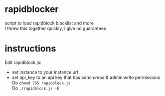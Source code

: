 # rapidblocker
script to load rapidblock blocklist and more  
I threw this together quickly, i give no guarantees
# instructions
Edit rapidblock.js:  
- set instance to your instance url  
- set api_key to an api key that has admin:read & admin:write permissions  
Do `chmod 755 rapidblock.js`  
Do `./rapidblock.js -h`  
